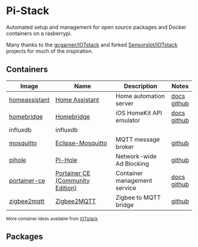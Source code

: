 # Pi-Stack

Automated setup and management for open source packages and Docker containers on a rasberrypi.

Many thanks to the [gcgarner/IOTstack](https://github.com/gcgarner/IOTstack) and forked [SensorsIot/IOTstack](https://github.com/SensorsIot/IOTstack) projects for much of the inspiration.

## Containers

| Image | Name | Description | Notes |
| --- | --- | --- | --- |
| [homeassistant](https://hub.docker.com/r/homeassistant/home-assistant) | [Home Assistant](https://www.home-assistant.io) | Home automation server | [docs](https://www.home-assistant.io/docs) <br>[github](https://github.com/home-assistant/core) |
| [homebridge](https://hub.docker.com/r/oznu/homebridge) | [Homebridge](https://homebridge.io) | iOS HomeKit API emulator | [docs](https://github.com/homebridge/homebridge/wiki) <br>[github](https://github.com/oznu/docker-homebridge) |
| influxdb | influxdb | | |
| [mosquitto](https://hub.docker.com/_/eclipse-mosquitto) | [Eclipse-Mosquitto](https://mosquitto.org) | MQTT message broker | [github](https://github.com/eclipse/mosquitto) |
| [pihole](https://hub.docker.com/r/pihole/pihole) | [Pi-Hole](https://pi-hole.net) | Network-wide Ad Blocking | [github](https://github.com/pi-hole/pi-hole) |
| [portainer-ce](https://hub.docker.com/r/portainer/portainer-ce) | [Portainer CE (Community Edition)](https://www.portainer.io) | Container management service | [docs](https://documentation.portainer.io) <br>[github](https://github.com/portainer/portainer) |
| [zigbee2mqtt](https://hub.docker.com/r/koenkk/zigbee2mqtt) | [Zigbee2MQTT](https://www.zigbee2mqtt.io) | Zigbee to MQTT bridge | [github](https://github.com/koenkk/zigbee2mqtt) |


<sub>More container ideas available from [IOTstack](https://github.com/SensorsIot/IOTstack/tree/master/.templates)</sub>

## Packages

<!-- insert-package-table -->
